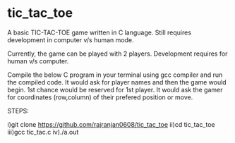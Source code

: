 # tic_tac_toe
A basic TIC-TAC-TOE game written in C language. Still requires development in computer v/s human mode.

Currently, the game can be played with 2 players. Development requires for human v/s computer.

Compile the below C program in your terminal using gcc compiler and run the compiled code. It would ask for player names and then the game would begin. 1st chance would be reserved for 1st player. It would ask the gamer for coordinates (row,column) of their prefered position or move.


STEPS:

i)git clone https://github.com/rajranjan0608/tic_tac_toe
ii)cd tic_tac_toe
iii)gcc tic_tac.c
iv)./a.out
